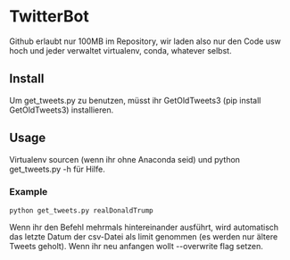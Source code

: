 # TwitterBot

Github erlaubt nur 100MB im Repository, wir laden also nur den Code usw hoch und jeder verwaltet virtualenv, conda, whatever selbst.

## Install
Um get_tweets.py zu benutzen, müsst ihr GetOldTweets3 (pip install GetOldTweets3) installieren.

## Usage
Virtualenv sourcen (wenn ihr ohne Anaconda seid) und python get_tweets.py -h für Hilfe.

### Example
```
python get_tweets.py realDonaldTrump 
```

Wenn ihr den Befehl mehrmals hintereinander ausführt, wird automatisch das letzte Datum der csv-Datei als limit genommen (es werden nur ältere Tweets geholt). Wenn ihr neu anfangen wollt --overwrite flag setzen.
